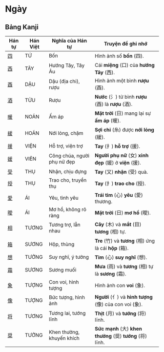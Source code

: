 # Ngày

## Bảng Kanji

| Hán tự | Hán Việt | Nghĩa của Hán tự | Truyện để ghi nhớ |
|---|---|---|---|
| [四](https://www.google.com/search?q=https://mazii.net/vi-VN/search/kanji/javi/%E5%9B%9B) | TỨ | Bốn | Hình ảnh số **bốn** (四). |
| [西](https://www.google.com/search?q=https://mazii.net/vi-VN/search/kanji/javi/%E8%A5%BF) | TÂY | Hướng Tây, Tây Âu | Cái **miệng** (口) của **hướng Tây** (西). |
| [酉](https://www.google.com/search?q=https://mazii.net/vi-VN/search/kanji/javi/%E9%85%89) | DẬU | Dậu (địa chi), rượu | Hình ảnh một bình **rượu** (酉). |
| [酒](https://www.google.com/search?q=https://mazii.net/vi-VN/search/kanji/javi/%E9%85%92) | TỬU | Rượu | **Nước** (氵) từ bình **rượu** (酉) là **rượu** (酒). |
| [暖](https://www.google.com/search?q=https://mazii.net/vi-VN/search/kanji/javi/%E6%9A%96) | NOÃN | Ấm áp | **Mặt trời** (日) mang lại sự **ấm áp** (暖). |
| [緩](https://www.google.com/search?q=https://mazii.net/vi-VN/search/kanji/javi/%E7%B7%A9) | HOÃN | Nới lỏng, chậm | **Sợi chỉ** (糸) được **nới lỏng** (緩). |
| [援](https://www.google.com/search?q=https://mazii.net/vi-VN/search/kanji/javi/%E6%8F%B4) | VIỆN | Hỗ trợ, viện trợ | **Tay** (扌) **hỗ trợ** (援). |
| [媛](https://www.google.com/search?q=https://mazii.net/vi-VN/search/kanji/javi/%E5%AA%9B) | VIÊN | Công chúa, người phụ nữ đẹp | **Người phụ nữ** (女) **xinh đẹp** (媛) ở **viện** (援). |
| [受](https://www.google.com/search?q=https://mazii.net/vi-VN/search/kanji/javi/%E5%8F%97) | THỤ | Nhận, chịu đựng | **Tay** (又) **nhận** (受) quà. |
| [授](https://www.google.com/search?q=https://mazii.net/vi-VN/search/kanji/javi/%E6%8E%88) | THỤ | Trao cho, truyền thụ | **Tay** (扌) **trao cho** (授). |
| [愛](https://www.google.com/search?q=https://mazii.net/vi-VN/search/kanji/javi/%E6%84%9B) | ÁI | Yêu, tình yêu | **Trái tim** (心) **yêu** (愛) thương. |
| [曖](https://www.google.com/search?q=https://mazii.net/vi-VN/search/kanji/javi/%E6%9B%96) | ÁI | Mơ hồ, không rõ ràng | **Mặt trời** (日) **mơ hồ** (曖). |
| [相](https://www.google.com/search?q=https://mazii.net/vi-VN/search/kanji/javi/%E7%9B%B8) | TƯƠNG | Tương trợ, lẫn nhau | **Cây** (木) và **mắt** (目) **tương** (相) tự. |
| [箱](https://www.google.com/search?q=https://mazii.net/vi-VN/search/kanji/javi/%E7%AE%B1) | SƯƠNG | Hộp, thùng | **Tre** (竹) và **tương** (相) ứng là cái **hộp** (箱). |
| [想](https://www.google.com/search?q=https://mazii.net/vi-VN/search/kanji/javi/%E6%83%B3) | TƯỞNG | Suy nghĩ, ý tưởng | **Tim** (心) **suy nghĩ** (想). |
| [霜](https://www.google.com/search?q=https://mazii.net/vi-VN/search/kanji/javi/%E9%9C%9C) | SƯƠNG | Sương muối | **Mưa** (雨) và **tương** (相) tự là **sương** (霜). |
| [象](https://www.google.com/search?q=https://mazii.net/vi-VN/search/kanji/javi/%E8%B1%A1) | TƯỢNG | Con voi, hình tượng | Hình ảnh con **voi** (象). |
| [像](https://www.google.com/search?q=https://mazii.net/vi-VN/search/kanji/javi/%E5%83%8F) | TƯỢNG | Bức tượng, hình ảnh | **Người** (亻) và **hình tượng** (像) của con voi (象). |
| [将](https://www.google.com/search?q=https://mazii.net/vi-VN/search/kanji/javi/%E5%B0%86) | TƯƠNG | Tương lai, tướng lĩnh | **Thịt** (月) và **tướng** (将) lĩnh. |
| [奨](https://www.google.com/search?q=https://mazii.net/vi-VN/search/kanji/javi/%E5%A5%A8) | TƯỞNG | Khen thưởng, khuyến khích | **Sức mạnh** (大) **khen thưởng** (奨) **tướng** (将) lĩnh. |

